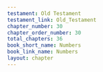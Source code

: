 ```yaml
---
testament: Old Testament
testament_link: Old_Testament
chapter_number: 30
chapter_order_number: 30
total_chapters: 36
book_short_name: Numbers
book_link_name: Numbers
layout: chapter
---
```

